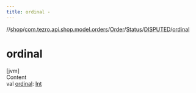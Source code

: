 ```yaml
---
title: ordinal -
---
```

//[shop](../../../../../index.md)/[com.tezro.api.shop.model.orders](../../../index.md)/[Order](../../index.md)/[Status](../index.md)/[DISPUTED](index.md)/[ordinal](ordinal.md)



# ordinal  
[jvm]  
Content  
val [ordinal](ordinal.md): [Int](https://kotlinlang.org/api/latest/jvm/stdlib/kotlin/-int/index.html)  



